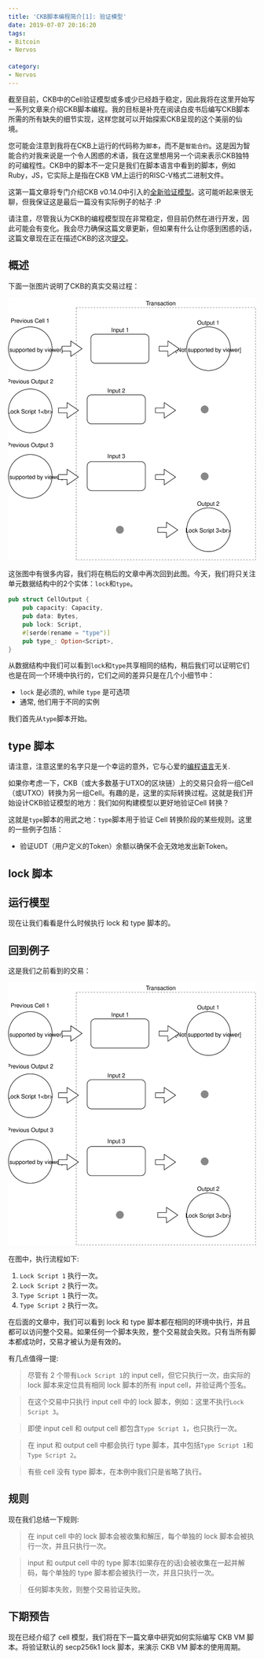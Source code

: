 ```yaml
---
title: 'CKB脚本编程简介[1]: 验证模型'
date: 2019-07-07 20:16:20
tags:
- Bitcoin
- Nervos

category:
- Nervos
---
```


截至目前，CKB中的Cell验证模型或多或少已经趋于稳定，因此我将在这里开始写一系列文章来介绍CKB脚本编程。我的目标是补充在阅读白皮书后编写CKB脚本所需的所有缺失的细节实现，这样您就可以开始探索CKB呈现的这个美丽的仙境。

您可能会注意到我将在CKB上运行的代码称为`脚本`，而不是`智能合约`。这是因为智能合约对我来说是一个令人困惑的术语，我在这里想用另一个词来表示CKB独特的可编程性。CKB中的脚本不一定只是我们在脚本语言中看到的脚本，例如Ruby，JS，它实际上是指在CKB VM上运行的RISC-V格式二进制文件。

这第一篇文章将专门介绍CKB v0.14.0中引入的[全新验证模型](https://github.com/nervosnetwork/ckb/pull/913)。这可能听起来很无聊，但我保证这是最后一篇没有实际例子的帖子 :P

请注意，尽管我认为CKB的编程模型现在非常稳定，但目前仍然在进行开发，因此可能会有变化。我会尽力确保这篇文章更新，但如果有什么让你感到困惑的话，这篇文章现在正在描述CKB的这次[提交](https://github.com/nervosnetwork/ckb/commit/a02c675c50c5969a588fa7f6356f08861d8f5f92)。

## 概述

下面一张图片说明了CKB的真实交易过程：

![Transaction Example](/images/tx.svg)

这张图中有很多内容，我们将在稍后的文章中再次回到此图。今天，我们将只关注单元数据结构中的2个实体：`lock`和`type`。

```rust
pub struct CellOutput {
    pub capacity: Capacity,
    pub data: Bytes,
    pub lock: Script,
    #[serde(rename = "type")]
    pub type_: Option<Script>,
}
```

从数据结构中我们可以看到`lock`和`type`共享相同的结构，稍后我们可以证明它们也是在同一个环境中执行的，它们之间的差异只是在几个小细节中：

* `lock` 是必须的, while `type` 是可选项
* 通常, 他们用于不同的实例

我们首先从`type`脚本开始。

## type 脚本

请注意，注意这里的名字只是一个幸运的意外，它与心爱的[编程语言](https://www.typescriptlang.org/)无关.

如果你考虑一下，CKB（或大多数基于UTXO的区块链）上的交易只会将一组Cell（或UTXO）转换为另一组Cell。有趣的是，这里的实际转换过程。这就是我们开始设计CKB验证模型的地方：我们如何构建模型以更好地验证Cell 转换？

这就是`type`脚本的用武之地：`type`脚本用于验证 Cell 转换阶段的某些规则。这里的一些例子包括：

* 验证UDT（用户定义的Token）余额以确保不会无效地发出新Token。


## lock 脚本


## 运行模型

现在让我们看看是什么时候执行 lock 和 type 脚本的。

## 回到例子

这是我们之前看到的交易：

![Transaction Example](/images/tx.svg)

在图中，执行流程如下:

 1. `Lock Script 1` 执行一次。 
 2. `Lock Script 2` 执行一次。 
 3. `Type Script 1` 执行一次。 
 4. `Type Script 2` 执行一次。

在后面的文章中，我们可以看到 lock 和 type 脚本都在相同的环境中执行，并且都可以访问整个交易。如果任何一个脚本失败，整个交易就会失败。只有当所有脚本都成功时，交易才被认为是有效的。

有几点值得一提:

> 尽管有 2 个带有`Lock Script 1`的 input cell，但它只执行一次，由实际的 lock 脚本来定位具有相同 lock 脚本的所有 input cell，并验证两个签名。

> 在这个交易中只执行 input cell 中的 lock 脚本，例如：这里不执行`Lock Script 3`。

> 即使 input cell 和 output cell 都包含`Type Script 1`，也只执行一次。

> 在 input 和 output cell 中都会执行 type 脚本，其中包括`Type Script 1`和`Type Script 2`。

> 有些 cell 没有 type 脚本，在本例中我们只是省略了执行。

## 规则

现在我们总结一下规则:

> 在 input cell 中的 lock 脚本会被收集和解压，每个单独的 lock 脚本会被执行一次，并且只执行一次。

> input 和 output cell 中的 type 脚本(如果存在的话)会被收集在一起并解码，每个单独的 type 脚本都会被执行一次，并且只执行一次。

> 任何脚本失败，则整个交易验证失败。

## 下期预告

现在已经介绍了 cell 模型，我们将在下一篇文章中研究如何实际编写 CKB VM 脚本。将验证默认的 secp256k1 lock 脚本，来演示 CKB VM 脚本的使用周期。

